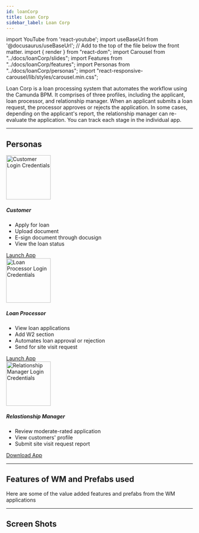 ```yaml
---
id: loanCorp
title: Loan Corp
sidebar_label: Loan Corp
---
```


import YouTube from 'react-youtube';
import useBaseUrl from '@docusaurus/useBaseUrl'; // Add to the top of the file below the front matter.
import { render } from "react-dom";
import Carousel from "../docs/loanCorp/slides";
import Features from "../docs/loanCorp/features";
import Personas from "../docs/loanCorp/personas";
import "react-responsive-carousel/lib/styles/carousel.min.css";


<!-- ## Introduction -->

Loan Corp is a loan processing system that automates the workflow using the Camunda BPM. It comprises of three profiles, including the applicant, loan processor, and relationship manager. When an applicant submits a loan request, the processor approves or rejects the application. In some cases, depending on the applicant's report, the relationship manager can re-evaluate the application. You can track each stage in the individual app. 


---



## Personas

<!-- <Personas /> -->

<section>
  <div className="container">
    <div className="row">
      <div className="col card text--center margin--sm padding--none">
        <div className="card__body">
          <img alt="Customer Login Credentials" src={useBaseUrl('img/loanCorp/customer.png')} height="120px"/>
          <h5 className="margin-bottom--xs">Customer</h5>
          <p className="card-body-descp">
            <ul className="text--left">
              <li>Apply for loan</li>
              <li>Upload document</li>
              <li>E-sign document through docusign</li>
              <li>View the loan status</li>
            </ul>
          </p>
          <a href="http://pkcm4t2v2gzf.cloud.wavemakeronline.com/Herdius/#/myAccount" target="_blank" className="button button--primary button--outline margin-bottom--md">Launch App</a>
        </div>
      </div>
      <div className="col card text--center margin--sm padding--none">
        <div className="card__body">            
          <img alt="Loan Processor Login Credentials" src={useBaseUrl('img/loanCorp/loan_processor.png')} height="120px"/>
          <h5 className="margin-bottom--xs">Loan Processor</h5>
          <p className="card-body-descp">
            <ul className="text--left">
              <li>View loan applications</li>  
              <li>Add W2 section</li>
              <li>Automates loan approval or rejection</li>
              <li>Send for site visit request</li>
            </ul>
          </p>
          <a href="http://pk51rnzxw91h.cloud.wavemakeronline.com/LoanProcessor/#/Main" target="_blank" className="button button--primary button--outline margin-bottom--md">Launch App</a>
        </div>
      </div>
      <div className="col card text--center margin--sm padding--none">
        <div className="card__body">
          <img alt="Relationship Manager Login Credentials" src={useBaseUrl('img/loanCorp/relationship_manager.png')} height="120px"/>
          <h5 className="margin-bottom--xs">Relastionship Manager</h5>
          <p className="card-body-descp">
            <ul className="text--left margin-bottom--md">
              <li>Review moderate-rated application</li>  
              <li>View customers' profile</li>
              <li>Submit site visit request report</li>
            </ul>
          </p>
          <a href={useBaseUrl('img/loanCorp/RM.apk')} target="_blank" download className="button button--primary button--outline margin-bottom--md margin-top--xs">Download App</a>
        </div>
      </div>
    </div>
  </div>
</section>


---


## Features of WM and Prefabs used

Here are some of the value added features and prefabs from the WM applications

<Features />


---


## Screen Shots

<Carousel />


<!-- 
## User Flow of App

![alt text](/img/loanCorp/workflow.svg 'User Flow of Loan Corp App') 

--- -->

<!-- 
## Videos

<YouTube videoId="Fhie1OW8SOY" /> -->


